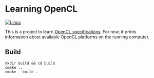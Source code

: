 # Learning OpenCL

[![Linux](https://github.com/andreperezmaselco/learning-OpenCL/actions/workflows/linux.yml/badge.svg)](https://github.com/andreperezmaselco/learning-OpenCL/actions/workflows/linux.yml)

This is a project to learn [OpenCL specifications](https://www.khronos.org/registry/OpenCL). For now, it prints information about available OpenCL platforms on the running computer.

## Build

```
mkdir build && cd build
cmake ..
cmake --build .
```
